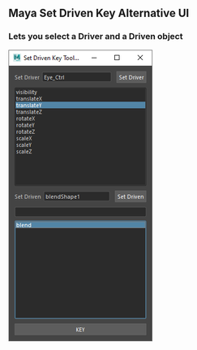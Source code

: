 ## Maya Set Driven Key Alternative UI

### Lets you select a Driver and a Driven object


![UI](https://github.com/thirstydevil/maya-sdk-tb/blob/master/images/ui-example.png)
